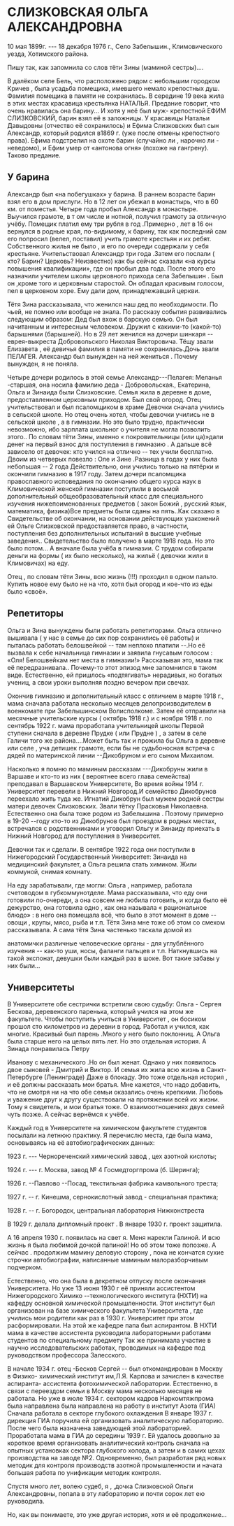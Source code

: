 # СЛИЗКОВСКАЯ ОЛЬГА АЛЕКСАНДРОВНА 

10 мая 1899г. \-\-- 18 декабря 1976 г., Село Забелышин., Климовического уезда, Хотимского района.



Пишу так, как запомнила со слов тёти Зины (маминой сестры)....

В далёком селе Бель, что расположено рядом с небольшим городком Кричев , была усадьба помещика, имевшего немало крепостных душ. Фамилия помещика в памяти не сохранилась. В середине 19 века жила в этих местах красавица крестьянка НАТАЛЬЯ. Предание говорит, что очень нравилась она барину... И хотя у неё был муж- крепостной ЕФИМ СЛИЗКОВСКИЙ, барин взял её в заложницы. У красавицы Натальи Давыдовны (отчество её сохранилось) и Ефима Слизковских был сын Александр, который родился в1869 г. (уже после отмены крепостного права). Ефима подстрелил на охоте барин (случайно ли , нарочно ли - неведомо), и Ефим умер от «антонова огня» (похоже на гангрену). Таково предание.


## У барина
Александр был «на побегушках» у барина. В раннем возрасте барин взял его в дом прислуги. Но в 12 лет он убежал в монастырь, что в 60 км. от поместья. Четыре года пробыл Александр в монастыре. Выучился грамоте, в т ом числе и нотной, получил грамоту за отличную учёбу. Помещик платил ему три рубля в год .Примерно , лет в 16 он вернулся в родные края, по-видимому, к барину, так как последний сам его попросил (велел, поставил) учить грамоте крестьян и их ребят. Собственного жилья не было , и его по очереди содержали у себя крестьяне. Учительствовал Александр три года .Затем его послали ( кто? Барин? Церковь? Неизвестно) как бы сейчас сказали «на курсы повышения квалификации», где он пробыл два года. После этого его назначили учителем школы церковного прихода села Забелышин . Был он ,кроме того и церковным старостой. Он обладал красивым голосом, пел в церковном хоре. Ему дали дом, принадлежавший церкви.



Тётя Зина рассказывала, что женился наш дед по необходимости. По чьей, не помню или вообще не знала. По рассказу события развивались следующим образом: Дед был вхож в барскую семью. Он был начитанным и интересным человеком. Дружил с какими-то (какой-то) барышнями (барышней). Но в 29 лет женился на дочери шинкаря \--еврея-выкреста Добровольского Николая Викторовича. Тёщу звали Елизавета , её девичья фамилия в памяти не сохранилась.Дочь звали ПЕЛАГЕЯ. Александр был вынужден на ней жениться . Почему вынужден, я не поняла.



Четыре дочери родилось в этой семье Александр\-\--Пелагея: Меланья -старшая, она носила фамилию деда - Добровольская., Екатерина, Ольга и Зинаида были Слизковские. Семья жила в деревне в доме, предоставленном церковным приходом. Был свой огород. Отец учительствовал и был псаломщиком в храме Девочки сначала учились в сельской школе. Но отец очень хотел, чтобы девочки учились не в сельской школе , а в гимназии. Но это было трудно, практически невозможно, ибо зарплата школьног о учителя не могла позволить этого.. По словам тёти Зины, именно « покровительницы (или ца)»дали денег на первый взнос для поступления в гимназию . А дальше всё зависело от девочек: кто учился на отлично -- тех учили бесплатно. Двоим из четверых повезло : Оле и Зине .Разница в годах у них была небольшая -- 2 года Действительно, они учились только на пятёрки и окончили гимназию в 1917 году. Затем дочери псаломщика православного исповедания по окончанию общего курса наук в Климовической женской гимназии поступили в восьмой дополнительный общеобразовательный класс для специального изучения нижепоименованных предметов ( закон Божий , русский язык, математика, физика)Все предметы были сданы на пять..Как сказано в Свидетельстве об окончании, на основании действующих узаконений ей Ольге Слизковской предоставляется право, в частности, поступления без дополнительных испытаний в высшие учебные заведения.. Свидетельство было получено в марте 1918 года. Но это было потом... А вначале была учёба в гимназии. С трудом собирали деньги на формы ( их было несколько), на жильё ( девочки жили в Климовичах) на еду.



Отец , по словам тёти Зины, всю жизнь (!!!) проходил в одном пальто. Купить новое ему было не на что, хотя был огород и кое-что из еды было «своё».


## Репетиторы
Ольга и Зина вынуждены были работать репетиторами. Ольга отлично вышивала ( у нас в семье до сих пор сохранились её работы) и пыталась работать белошвейкой \-- там неплохо платили \--.Но её вызвала к себе начальница гимназии и заявила гнусавым голосом : «Оля! Белошвейкам нет места в гимназии!» Рассказывая это, мама так её передразнивала.. Почему-то этот эпизод мне запомнился в таком виде. Естественно, ей пришлось «подтягивать» нерадивых, но богатых учениц, а свои уроки выполняя поздно вечером при свечах.



Окончив гимназию и дополнительный класс с отличием в марте 1918 г., мама сначала работала несколько месяцев делопроизводителем в военкомате при Забелышинском Волисполкоме. Затем её отправили на месячные учительские курсы ( октябрь 1918 г.) и с ноября 1918 г. по сентябрь 1922 г. мама проработала учительницей школы Первой ступени сначала в деревне Прудке ( или Прудне ) , а затем в селе Галичи того же района....Может быть так и прожила бы Ольга в деревне или селе , уча детишек грамоте, если бы не судьбоносная встреча с дядей по материнской линии --Дикобруном и его сыном Михаилом.



Насколько я помню по маминым рассказам \-\--Дикобруны жили в Варшаве и кто-то из них ( вероятнее всего глава семейства) преподавал в Варшавском Университете, Во время войны 1914 г. Университет перевели в Нижний Новгород.И семейство Дикобрунов переехало жить туда же. Игнатий Дикобрун был мужем родной сестры матери девочек Слизковских. Звали тётку Прасковья Николаевна. Естественно она была тоже родом из Забелышина . Поэтому примерно в 19-20 --году кто-то из Дикобрунов был проездом в родных местах, встречался с родственниками и уговорил Ольгу и Зинаиду приехать в Нижний Новгород для поступления в Университет.



Девочки так и сделали. В сентябре 1922 года они поступили в Нижегородский Государственный Университет: Зинаида на медицинский факультет, а Ольга решила стать химиком. Жили коммуной, снимая комнату.



На еду зарабатывали, где могли: Ольга , например, работала счетоводом в губкоммунотделе. Мама рассказывала, что еду они готовили по-очереди, а она совсем не любила готовить, и когда было её дежурство, она готовила одно , как она называла « рациональное блюдо» : в него она помещала всё, что было в этот момент в доме \-- овощи , крупы, мясо, рыба и т.п. Тётя Зина мне тоже об этом со смехом рассказывала. А сама тётя Зина частенько таскала домой из



анатомички различные человеческие органы - для углублённого изучения -- как-то уши, носы, фаланги пальцев и т.п. Наткнувшись на такой экспонат, девушки были каждый раз в шоке. Вот такие забавы у них были...


## Университеты
В Университете обе сестрички встретили свою судьбу: Ольга - Сергея Бескова, деревенского паренька, который учился на этом же факультете. Чтобы поступить учиться в Университет , он босиком прошол сто километров из деревни в город. Работал и учился, как многие. Красивый был парень .Много у него было поклонниц. А Ольга была старше него на целых пять лет. Но это отдельная история. А Зинада понравилась Петру



Иванову с механического .Но он был женат. Однако у них появилось двое cыновей - Дмитрий и Виктор. И семья их жила всю жизнь в Санкт-Петербурге (Ленинграде) Даже в блокаду. Это тоже отдельная история , и её должны рассказать мои братья. Мне кажется, что надо добавить, что не смотря ни на что обе семьи оказались очень крепкими. Любовь и уважение друг к другу существовали на протяжении всей их жизни. Тому я свидетель, и мои братья тоже. О взаимоотношениях двух семей чуть позже. А сейчас вернёмся к учёбе.



Каждый год в Университете на химическом факультете студентов посылали на летнюю практику. Я перечислю места, где была мама, основываясь на её автобиографических данных:



1923 г. \-\-- Чернореченский химический завод , цех азотной кислоты;



1924 г. \-\-- г. Москва, завод № 4 Госмедторгпрома (б. Шеринга);



1926 г. --Павлово --Посад, текстильная фабрика камвольного треста;



1927 г. -- г. Кинешма, сернокислотный завод - специальная практика;



1928 г. -- г. Богородск, центральная лаборатория Нижконстреста



В 1929 г. делала дипломный проект . В январе 1930 г. проект защитила.



А 16 апреля 1930 г. появилась на свет я. Меня нарекли Галиной. И всю жизнь я была любимой дочкой папиной! Но об этом тоже попозже. А сейчас . продолжим мамину деловую сторону , пока не кончатся сухие строчки автобиографии, написанные маминым малоразборчивым подчерком.



Естественно, что она была в декретном отпуску после окончания Университета. Но уже 13 июня 1930 г её приняли ассистентом Нижегородского Химико --технологического института (НХТИ) на кафедру основной химической промышленности. Этот институт был организован на базе химического факультета Университета , где учились мои родители как раз в 1930 г. Университет при этом расформировали. На этой же кафедре папа был аспирантом. В НХТИ мама в качестве ассистента руководила лабораторными работами студентов по специальному предмету Так же принимала участие в научно исследовательских работах, проводимых на кафедре под руководством профессора Залесского.



В начале 1934 г. отец -Бесков Сергей -- был откомандирован в Москву в Физико- химический институт им,Л.Я. Карпова и зачислен в качестве аспиранта- ассистента фотохимической лаборатории. Естественно, в связи с переездом семьи в Москву мама несколько месяцев не работала. Но уже в июле 1934 г. сектором кадров Наркомтяжпрома была направлена была направлена на работу в институт Азота (ГИА) Сначала работала в секторе глубокого охлаждения В январе 1937 г. дирекция ГИА поручила ей организовать аналитическую лабораторию. После чего была назначена заведующей этой лабораторией. Проработала мама в ГИА до середины 1939 г. Ей удалось довольно за короткое время организовать аналитический контроль сначала на опытных установках сектора глубокого холода, а затем и в самих цехах производства на заводе №2. Одновременно, был разработан ряд новых методик для контроля производств азотной промышленности и начата большая работа по унификации методик контроля.



Спустя много лет, волею судеб, я , ,дочка Слизковской Ольги Александровны, попала в эту лабораторию и почти сорок лет ею руководила.



Но, как вы понимаете, это уже другая история, хотя и её продолжение...